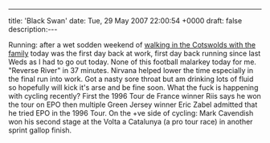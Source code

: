 ---
title: 'Black Swan'
date: Tue, 29 May 2007 22:00:54 +0000
draft: false
description:---

Running: after a wet sodden weekend of [walking in the Cotswolds with the family](http://big-andy.co.uk/Photos/cotswolds07/index.html) today was the first day back at work, first day back running since last Weds as I had to go out today. None of this football malarkey today for me. "Reverse River" in 37 minutes. Nirvana helped lower the time especially in the final run into work. Got a nasty sore throat but am drinking lots of fluid so hopefully will kick it's arse and be fine soon. What the fuck is happening with cycling recently? First the 1996 Tour de France winner Riis says he won the tour on EPO then multiple Green Jersey winner Eric Zabel admitted that he tried EPO in the 1996 Tour. On the +ve side of cycling: Mark Cavendish won his second stage at the Volta a Catalunya (a pro tour race) in another sprint gallop finish.